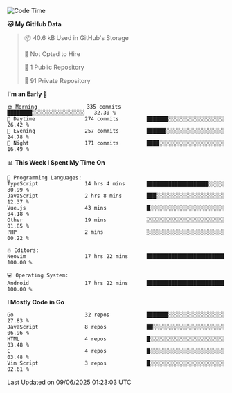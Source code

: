 
<!--START_SECTION:waka-->
![Code Time](http://img.shields.io/badge/Code%20Time-5%2C960%20hrs%2016%20mins-blue)

**🐱 My GitHub Data** 

> 📦 40.6 kB Used in GitHub's Storage 
 > 
> 🚫 Not Opted to Hire
 > 
> 📜 1 Public Repository 
 > 
> 🔑 91 Private Repository 
 > 
**I'm an Early 🐤** 

```text
🌞 Morning                335 commits         ████████░░░░░░░░░░░░░░░░░   32.30 % 
🌆 Daytime                274 commits         ███████░░░░░░░░░░░░░░░░░░   26.42 % 
🌃 Evening                257 commits         ██████░░░░░░░░░░░░░░░░░░░   24.78 % 
🌙 Night                  171 commits         ████░░░░░░░░░░░░░░░░░░░░░   16.49 % 
```


📊 **This Week I Spent My Time On** 

```text
💬 Programming Languages: 
TypeScript               14 hrs 4 mins       ████████████████████░░░░░   80.99 % 
JavaScript               2 hrs 8 mins        ███░░░░░░░░░░░░░░░░░░░░░░   12.37 % 
Vue.js                   43 mins             █░░░░░░░░░░░░░░░░░░░░░░░░   04.18 % 
Other                    19 mins             ░░░░░░░░░░░░░░░░░░░░░░░░░   01.85 % 
PHP                      2 mins              ░░░░░░░░░░░░░░░░░░░░░░░░░   00.22 % 

🔥 Editors: 
Neovim                   17 hrs 22 mins      █████████████████████████   100.00 % 

💻 Operating System: 
Android                  17 hrs 22 mins      █████████████████████████   100.00 % 
```

**I Mostly Code in Go** 

```text
Go                       32 repos            ███████░░░░░░░░░░░░░░░░░░   27.83 % 
JavaScript               8 repos             ██░░░░░░░░░░░░░░░░░░░░░░░   06.96 % 
HTML                     4 repos             █░░░░░░░░░░░░░░░░░░░░░░░░   03.48 % 
C                        4 repos             █░░░░░░░░░░░░░░░░░░░░░░░░   03.48 % 
Vim Script               3 repos             █░░░░░░░░░░░░░░░░░░░░░░░░   02.61 % 
```




 Last Updated on 09/06/2025 01:23:03 UTC
<!--END_SECTION:waka-->
